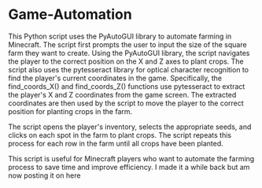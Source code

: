 # Game-Automation

This Python script uses the PyAutoGUI library to automate farming in Minecraft. The script first prompts the user to input the size of the square farm they want to create. Using the PyAutoGUI library, the script navigates the player to the correct position on the X and Z axes to plant crops. The script also uses the pytesseract library for optical character recognition to find the player's current coordinates in the game. Specifically, the find_coords_X() and find_coords_Z() functions use pytesseract to extract the player's X and Z coordinates from the game screen. The extracted coordinates are then used by the script to move the player to the correct position for planting crops in the farm.

The script opens the player's inventory, selects the appropriate seeds, and clicks on each spot in the farm to plant crops. The script repeats this process for each row in the farm until all crops have been planted.

This script is useful for Minecraft players who want to automate the farming process to save time and improve efficiency. I made it a while back but am now posting it on here
